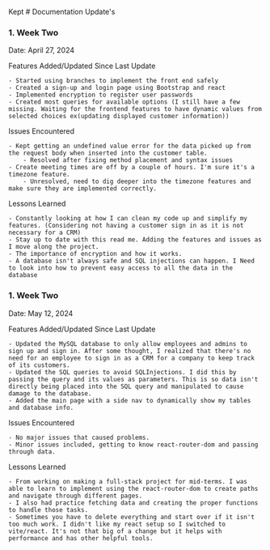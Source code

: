 Kept # Documentation Update's

### 1. Week Two

  Date: April 27, 2024
  
  Features Added/Updated Since Last Update
  

    - Started using branches to implement the front end safely
    - Created a sign-up and login page using Bootstrap and react
    - Implemented encryption to register user passwords
    - Created most queries for available options (I still have a few missing. Waiting for the frontend features to have dynamic values from selected choices ex(updating displayed customer information))
       
  Issues Encountered
      
    - Kept getting an undefined value error for the data picked up from the request body when inserted into the customer table. 
        - Resolved after fixing method placement and syntax issues
    - Create meeting times are off by a couple of hours. I'm sure it's a timezone feature. 
        - Unresolved, need to dig deeper into the timezone features and make sure they are implemented correctly.

  Lessons Learned

    - Constantly looking at how I can clean my code up and simplify my features. (Considering not having a customer sign in as it is not necessary for a CRM) 
    - Stay up to date with this read me. Adding the features and issues as I move along the project. 
    - The importance of encryption and how it works. 
    - A database isn't always safe and SQL injections can happen. I Need to look into how to prevent easy access to all the data in the database


### 1. Week Two

  Date: May 12, 2024
  
  Features Added/Updated Since Last Update
  
    - Updated the MySQL database to only allow employees and admins to sign up and sign in. After some thought, I realized that there's no need for an employee to sign in as a CRM for a company to keep track of its customers.
    - Updated the SQL queries to avoid SQLInjections. I did this by passing the query and its values as parameters. This is so data isn't directly being placed into the SQL query and manipulated to cause damage to the database.
    - Added the main page with a side nav to dynamically show my tables and database info.
       
  Issues Encountered
  
    - No major issues that caused problems.
    - Minor issues included, getting to know react-router-dom and passing through data.

  Lessons Learned
  
    - From working on making a full-stack project for mid-terms. I was able to learn to implement using the react-router-dom to create paths and navigate through different pages.
    - I also had practice fetching data and creating the proper functions to handle those tasks.
    - Sometimes you have to delete everything and start over if it isn't too much work. I didn't like my react setup so I switched to vite/react. It's not that big of a change but it helps with performance and has other helpful tools.

